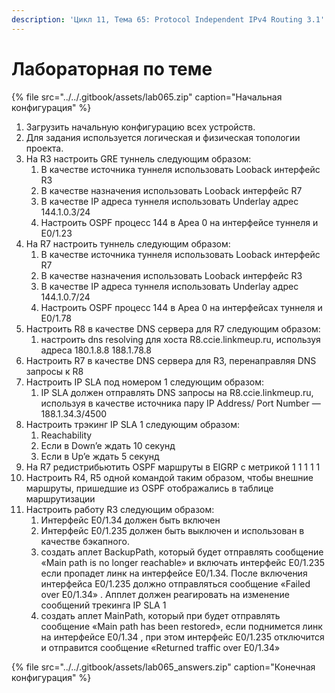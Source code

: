 ```yaml
---
description: 'Цикл 11, Тема 65: Protocol Independent IPv4 Routing 3.1'
---
```


# Лабораторная по теме

{% file src="../../.gitbook/assets/lab065.zip" caption="Начальная конфигурация" %}

1. Загрузить начальную конфигурацию всех устройств.
2. Для задания используется логическая и физическая топологии проекта.
3. На R3 настроить GRE туннель следующим образом:
   1. В качестве источника туннеля использовать Looback интерфейс R3
   2. В качестве назначения использовать Looback интерфейс R7
   3. В качестве IP адреса туннеля использовать Underlay адрес 144.1.0.3/24
   4. Настроить OSPF процесс 144 в Ареа 0 на интерфейсе туннеля и E0/1.23
4. На R7 настроить туннель следующим образом:
   1. В качестве источника туннеля использовать Looback интерфейс R7
   2. В качестве назначения использовать Looback интерфейс R3
   3. В качестве IP адреса туннеля использовать Underlay адрес 144.1.0.7/24
   4. Настроить OSPF процесс 144 в Ареа 0 на интерфейсах туннеля и E0/1.78
5. Настроить R8 в качестве DNS сервера для R7 следующим образом:
   1. настроить dns resolving для хоста R8.ccie.linkmeup.ru, используя адреса 180.1.8.8 188.1.78.8
6. Настроить R7 в качестве DNS сервера для R3, перенаправляя DNS запросы к R8
7. Настроить IP SLA под номером 1 следующим образом:
   1. IP SLA должен отправлять DNS запросы на R8.ccie.linkmeup.ru, используя в качестве источника пару IP Address/ Port Number — 188.1.34.3/4500
8. Настроить трэкинг IP SLA 1 следующим образом:
   1. Reachability
   2. Если в Down’e ждать 10 секунд
   3. Если в Up’e ждать 5 секунд
9. На R7 редистрибьютить OSPF маршруты в EIGRP c метрикой 1 1 1 1 1
10. Настроить R4, R5 одной командой таким образом, чтобы внешние маршруты, пришедшие из OSPF отображались в таблице маршрутизации
11. Настроить работу R3 следующим образом:
    1. Интерфейс E0/1.34 должен быть включен
    2. Интерфейс E0/1.235 должен быть выключен и использован в качестве бэкапного.
    3. создать аплет BackupPath, который будет отправлять сообщение «Main path is no longer reachable» и включать интерфейс E0/1.235 если пропадет линк на интерфейсе E0/1.34. После включения интерфейса E0/1.235 должно отправляться сообщение «Failed over E0/1.34» . Апплет должен реагировать на изменение сообщений трекинга IP SLA 1
    4. создать аплет MainPath, который при будет отправлять сообщение «Main path has been restored», если поднимется линк на интерфейсе E0/1.34 , при этом интерфейс E0/1.235 отключится и отправится сообщение «Returned traffic over E0/1.34»

{% file src="../../.gitbook/assets/lab065\_answers.zip" caption="Конечная конфигурация" %}

